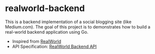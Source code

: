 # realworld-backend 

This is a backend implementation of a social blogging site (like Medium.com). 
The goal of this project is to demonstrates how to build a real-world backend application using Go.

* Inspired from [RealWorld](https://realworld-docs.netlify.app/implementation-creation/introduction/)
* API Specification: [RealWorld Backend API](./cmd/api/openapi.yml)
